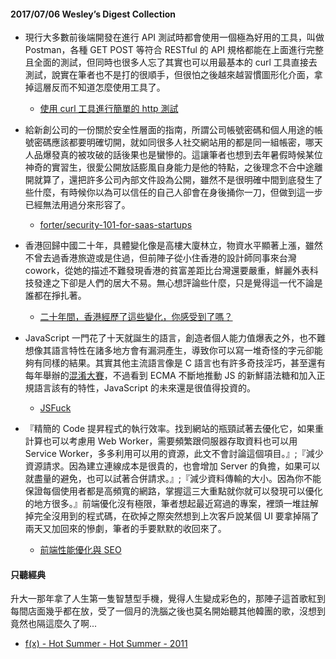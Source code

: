 #### 2017/07/06 Wesley’s Digest Collection

- 現行大多數前後端開發在進行 API 測試時都會使用一個極為好用的工具，叫做 Postman，各種 GET POST 等符合 RESTful 的 API 規格都能在上面進行完整且全面的測試，但同時也很多人忘了其實也可以用最基本的 curl 工具直接去測試，說實在筆者也不是打的很順手，但很怕之後越來越習慣圖形化介面，拿掉這層反而不知道怎麼使用工具了。
  - [使用 curl 工具進行簡單的 http 測試](https://simeneer.blogspot.tw/2016/10/curl-http.html)
  
- 給新創公司的一份關於安全性層面的指南，所謂公司帳號密碼和個人用途的帳號密碼應該都要明確切開，就如同很多人社交網站用的都是同一組帳密，哪天人品爆發真的被攻破的話後果也是蠻慘的。這讓筆者也想到去年暑假時候某位神奇的實習生，很愛公開放話膨風自身能力是他的特點，之後理念不合中途離開就算了，還把許多公司內部文件設為公開，雖然不是很明確中間到底發生了些什麼，有時候你以為可以信任的自己人卻會在身後捅你一刀，但做到這一步已經無法用過分來形容了。
  - [forter/security-101-for-saas-startups](https://github.com/forter/security-101-for-saas-startups/blob/chinese/security.md)
  
- 香港回歸中國二十年，具體變化像是高樓大廈林立，物資水平顯著上漲，雖然不曾去過香港旅遊或是住過，但前陣子從小住香港的設計師同事來台灣 cowork，從她的描述不難發現香港的貧富差距比台灣還要嚴重，鮮麗外表科技發達之下卻是人們的居大不易。無心想評論些什麼，只是覺得這一代不論是誰都在掙扎著。
  - [二十年間，香港經歷了這些變化，你感受到了嗎？](https://theinitium.com/project/20170630-hongkong-9720-twentyyears/)
  
- JavaScript 一門花了十天就誕生的語言，創造者個人能力值爆表之外，也不難想像其語言特性在諸多地方會有漏洞產生，導致你可以寫一堆奇怪的字元卻能夠有同樣的結果。其實其他主流語言像是 C 語言也有許多奇技淫巧，甚至還有每年舉辦的[混淆大賽](http://www.ioccc.org/)，不過看到 ECMA 不斷地推動 JS 的新鮮語法糖和加入正規語言該有的特性，JavaScript 的未來還是很值得投資的。
  - [JSFuck](http://www.jsfuck.com/)


- 『精簡的 Code 提昇程式的執行效率。找到網站的瓶頸試著去優化它，如果重計算也可以考慮用 Web Worker，需要頻繁跟伺服器存取資料也可以用 Service Worker，多多利用可以用的資源，此文不會討論這個項目。』;『減少資源請求。因為建立連線成本是很貴的，也會增加 Server 的負擔，如果可以就盡量的避免，也可以試著合併請求。』;『減少資料傳輸的大小。因為你不能保證每個使用者都是高頻寬的網路，掌握這三大重點就你就可以發現可以優化的地方很多。』前端優化沒有極限，筆者想起最近寫過的專案，裡頭一堆註解掉完全沒用到的程式碼，在砍掉之際突然想到上次客戶說某個 UI 要拿掉隔了兩天又加回來的慘劇，筆者的手要默默的收回來了。
  - [前端性能優化與 SEO](https://medium.com/@Negaihoshi/%E5%89%8D%E7%AB%AF%E6%80%A7%E8%83%BD%E5%84%AA%E5%8C%96%E8%88%87-seo-e7173108088f)





#### 只聽經典
升大一那年拿了人生第一隻智慧型手機，覺得人生變成彩色的，那陣子這首歌紅到每間店面幾乎都在放，受了一個月的洗腦之後也莫名開始聽其他韓團的歌，沒想到竟然也隔這麼久了啊...
- [f(x) - Hot Summer - Hot Summer - 2011](https://www.youtube.com/watch?v=z-rftpZ7kCY)
